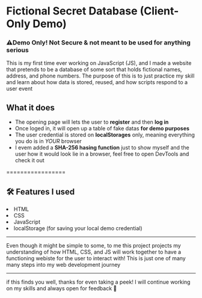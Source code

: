 <h1>Fictional Secret Database (Client-Only Demo)</h1>

<h3>⚠️Demo Only! Not Secure & not meant to be used for anything serious </h3>

<p>This is my first time ever working on JavaScript (JS), and I made a website that pretends to be a database of some sort that holds fictional names, address, and phone numbers. The purpose of this is to just practice my skill and learn about how data is stored, reused, and how scripts respond to a user event</p>

## What it does
- The opening page will lets the user to **register** and then **log in**
- Once loged in, it will open up a table of fake datas **for demo purposes**
- The user credential is stored on **localStorages** only, meaning everything you do is in *YOUR* browser
- I evem added a **SHA-256 hasing function** just to show myself and the user how it would look lie in a browser, feel free to open DevTools and check it out

=================


<h2>🛠️ Features I used</h2>
<li>HTML</li>
<li>CSS</li>
<li>JavaScript</li>
<li>localStorage (for saving your local demo credential)
</li>

----------

Even though it might be simple to some, to me this project projects my understanding of how HTML, CSS, and JS will work together to have a functioning webiste for the user to interact with! This is just one of many many steps into my web development journey 

----------------

<p>if this finds you well, thanks for even taking a peek! I will continue working on my skills and always open for feedback 🙌 
</p>


